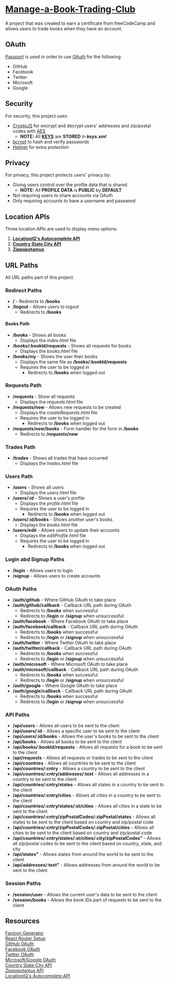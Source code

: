 # [Manage-a-Book-Trading-Club](https://www.freecodecamp.org/learn/coding-interview-prep/take-home-projects/manage-a-book-trading-club)

A project that was created to earn a certificate from freeCodeCamp and allows users to trade books when they have an account.

## OAuth

[Passport](https://www.passportjs.org/) is used in order to use [OAuth](https://en.wikipedia.org/wiki/OAuth) for the following:

- GitHub
- Facebook
- Twitter
- Microsoft
- Google

## Security

For security, this project uses:

- [CryptoJS](https://cryptojs.gitbook.io/docs/) for encrypt and decrypt users' addresses and zip/postal codes with [AES](https://cryptojs.gitbook.io/docs/#ciphers)
  - **NOTE:** All **[KEYS](<https://en.wikipedia.org/wiki/Key_(cryptography)>)** are **STORED** in _**keys.xml**_
- [bcrypt](https://www.npmjs.com/package/bcrypt) to hash and verify passwords
- [Helmet](https://www.npmjs.com/package/helmet) for extra protection

## Privacy

For privacy, this project protects users' privacy by:

- Giving users control over the profile data that is shared
  - **NOTE:** All **PROFILE DATA** is **PUBLIC** by **DEFAULT**
- Not requiring users to share accounts via OAuth
- Only requiring accounts to have a username and password

## Location APIs

Three location APIs are used to display menu options:

1. **[LocationIQ's Autocomplete API](https://locationiq.com/sandbox/geocoding/autocomplete)**
2. **[Country State City API](https://countrystatecity.in/)**
3. **[Zippopotamus](https://zippopotam.us/)**

## URL Paths

All URL paths part of this project.

### Redirect Paths

- **/** - Redirects to **/books**
- **/logout** - Allows users to logout
  - Redirects to **/books**

#### Books Path

- **/books** - Shows all books
  - Displays the _index.html_ file
- **/books/:bookId/requests** - Shows all requests for books
  - Displays the _books.html_ file
- **/books/my** - Shows the user their books
  - Displays the same file as **/books/:bookId/requests**
  - Requires the user to be logged in
    - Redirects to **/books** when logged out

### Requests Path

- **/requests** - Show all requests
  - Displays the _requests.html_ file
- **/requests/new** - Allows new requests to be created
  - Displays the _createRequests.html_ file
  - Requires the user to be logged in
    - Redirects to **/books** when logged out
- **/requests/new/books** - Form handler for the form in **/books**
  - Redirects to **/requests/new**

### Trades Path

- **/trades** - Shows all trades that have occurred
  - Displays the _trades.html_ file

### Users Path

- **/users** - Shows all users
  - Displays the _users.html_ file
- **/users/:id** - Shows a user's profile
  - Displays the _profile.html_ file
  - Requires the user to be logged in
    - Redirects to **/books** when logged out
- **/users/:id/books** - Shows another user's books
  - Displays the _books.html_ file
- **/users/edit** - Allows users to update their accounts
  - Displays the _editProfile.html_ file
  - Requires the user to be logged in
    - Redirects to **/books** when logged out

### Login abd Signup Paths

- **/login** - Allows users to login
- **/signup** - Allows users to create accounts

### OAuth Paths

- **/auth/github** - Where GitHub OAuth to take place
- **/auth/github/callback** - Callback URL path during OAuth
  - Redirects to **/books** when successful
  - Redirects to **/login** or **/signup** when unsuccessful
- **/auth/facebook** - Where Facebook OAuth to take place
- **/auth/facebook/callback** - Callback URL path during OAuth
  - Redirects to **/books** when successful
  - Redirects to **/login** or **/signup** when unsuccessful
- **/auth/twitter** - Where Twitter OAuth to take place
- **/auth/twitter/callback** - Callback URL path during OAuth
  - Redirects to **/books** when successful
  - Redirects to **/login** or **/signup** when unsuccessful
- **/auth/microsoft** - Where Microsoft OAuth to take place
- **/auth/microsoft/callback** - Callback URL path during OAuth
  - Redirects to **/books** when successful
  - Redirects to **/login** or **/signup** when unsuccessful
- **/auth/google** - Where Google OAuth to take place
- **/auth/google/callback** - Callback URL path during OAuth
  - Redirects to **/books** when successful
  - Redirects to **/login** or **/signup** when unsuccessful

### API Paths

- **/api/users** - Allows all users to be sent to the client
- **/api/users/:id** - Allows a specific user to be sent to the client
- **/api/users/:id/books** - Allows the user's books to be sent to the client
- **/api/books** - Allows all books to be sent to the client
- **/api/books/:bookId/requests** - Allows all requests for a book to be sent to the client
- **/api/requests** - Allows all requests or trades to be sent to the client
- **/api/countries** - Allows all countries to be sent to the client
- **/api/countries/:cntry** - Allows a country to be sent to the client
- **/api/countries/:cntry/addresses/:text** - Allows all addresses in a country to be sent to the client
- **/api/countries/:cntry/states** - Allows all states in a country to be sent to the client
- **/api/countries/:cntry/cities** - Allows all cities in a country to be sent to the client
- **/api/countries/:cntry/states/:st/cities** - Allows all cities in a state to be sent to the client
- **/api/countries/:cntry/zipPostalCodes/:zipPostal/states** - Allows all states to be sent to the client based on country and zip/postal code
- **/api/countries/:cntry/zipPostalCodes/:zipPostal/cities** - Allows all cities to be sent to the client based on country and zip/postal code
- **/api/countries/:cntry/states/:st/cities/:city/zipPostalCodes"** - Allows all zip/postal codes to be sent to the client based on country, state, and city
- **/api/states"** - Allows states from around the world to be sent to the client
- **/api/addresses/:text"** - Allows addresses from around the world to be sent to the client

### Session Paths

- **/session/user** - Allows the current user's data to be sent to the client
- **/session/books** - Allows the book IDs part of requests to be sent to the client

## Resources

[Favicon Generator](https://favicon.io/favicon-generator/) \
[React Router Setup](https://www.pluralsight.com/guides/using-react-router-with-cdn-links) \
[GitHub OAuth](https://docs.github.com/en/developers/apps/building-oauth-apps/creating-an-oauth-app) \
[Facebook OAuth](https://www.twilio.com/blog/facebook-oauth-login-node-js-app-passport-js) \
[Twitter OAuth](https://medium.com/swlh/setting-up-twitter-oauth-with-node-and-passport-js-2298296b237c) \
[Microsoft/Google OAuth](https://dev.to/asim_ansari7/setting-up-social-logins-with-node-js-and-passport-js-1m16) \
[Country State City API](https://countrystatecity.in/docs/) \
[Zippopotamus API](https://docs.zippopotam.us/) \
[LocationIQ's Autocomplete API](https://locationiq.com/docs#autocomplete)
